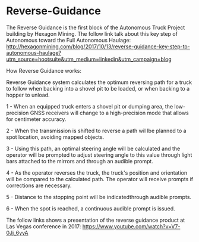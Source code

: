 # Reverse-Guidance
The Reverse Guidance is the first block of the Autonomous Truck Project building by Hexagon Mining.
The follow link talk about this key step of Autonomous toward the Full Autonomous Haulage: http://hexagonmining.com/blog/2017/10/13/reverse-guidance-key-step-to-autonomous-haulage?utm_source=hootsuite&utm_medium=linkedin&utm_campaign=blog

How Reverse Guidance works:

Reverse Guidance system calculates the optimum reversing path for a truck to follow when backing into a shovel pit to be loaded, or when backing to a hopper to unload.

1 - When an equipped truck enters a shovel pit or dumping area, the low-precision GNSS receivers will change to a high-precision mode that allows for centimeter accuracy.

2 - When the transmission is shifted to reverse a path wil lbe planned to a spot location, avoiding mapped objects. 

3 - Using this path, an optimal steering angle will be calculated and the operator will be prompted to adjust steering angle to this value through light bars attached to the mirrors and through an audible prompt. 

4 - As the operator reverses the truck, the truck's position and orientation will be compared to the calculated path. The operator will receive prompts if corrections are necessary.

5 - Distance to the stopping point will be indicatedthrough audible prompts.

6 - When the spot is reached, a continuous audible prompt is issued. 

The follow links shows a presentation of the reverse guidance product at Las Vegas conference in 2017: https://www.youtube.com/watch?v=V7-0Jj_6yyA


